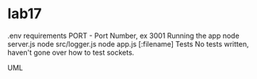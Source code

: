 # lab17
.env requirements
PORT - Port Number, ex 3001
Running the app
node server.js
node src/logger.js
node app.js [:filename]
Tests
No tests written, haven't gone over how to test sockets.

UML
